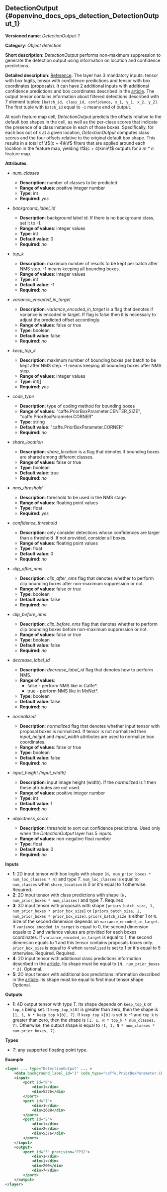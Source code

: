 ## DetectionOutput <a name="DetectionOutput"></a> {#openvino_docs_ops_detection_DetectionOutput_1}

**Versioned name**: *DetectionOutput-1*

**Category**: *Object detection*

**Short description**: *DetectionOutput* performs non-maximum suppression to generate the detection output using information on location and confidence predictions.

**Detailed description**: [Reference](https://arxiv.org/pdf/1512.02325.pdf). The layer has 3 mandatory inputs: tensor with box logits, tensor with confidence predictions and tensor with box coordinates (proposals). It can have 2 additional inputs with additional confidence predictions and box coordinates described in the [article](https://arxiv.org/pdf/1711.06897.pdf). The output tensor contains information about filtered detections described with 7 element tuples: `[batch_id, class_id, confidence, x_1, y_1, x_2, y_2]`. The first tuple with `batch_id` equal to `-1` means end of output.

At each feature map cell, *DetectionOutput* predicts the offsets relative to the default box shapes in the cell, as well as the per-class scores that indicate the presence of a class instance in each of those boxes. Specifically, for each box out of k at a given location, *DetectionOutput* computes class scores and the four offsets relative to the original default box shape. This results in a total of \f$(c + 4)k\f$ filters that are applied around each location in the feature map, yielding \f$(c + 4)kmn\f$ outputs for a *m \* n* feature map.

**Attributes**:

* *num_classes*

  * **Description**: number of classes to be predicted
  * **Range of values**: positive integer number
  * **Type**: int
  * **Required**: *yes*

* *background_label_id*

  * **Description**: background label id. If there is no background class, set it to -1.
  * **Range of values**: integer values
  * **Type**: int
  * **Default value**: 0
  * **Required**: *no*

* *top_k*

  * **Description**: maximum number of results to be kept per batch after NMS step. -1 means keeping all bounding boxes.
  * **Range of values**: integer values
  * **Type**: int
  * **Default value**: -1
  * **Required**: *no*

* *variance_encoded_in_target*

  * **Description**: *variance_encoded_in_target* is a flag that denotes if variance is encoded in target. If flag is false then it is necessary to adjust the predicted offset accordingly.
  * **Range of values**: false or true
  * **Type**: boolean
  * **Default value**: false
  * **Required**: *no*

* *keep_top_k*

  * **Description**: maximum number of bounding boxes per batch to be kept after NMS step. -1 means keeping all bounding boxes after NMS step.
  * **Range of values**: integer values
  * **Type**: int[]
  * **Required**: *yes*

* *code_type*

  * **Description**: type of coding method for bounding boxes
  * **Range of values**: "caffe.PriorBoxParameter.CENTER_SIZE", "caffe.PriorBoxParameter.CORNER"
  * **Type**: string
  * **Default value**: "caffe.PriorBoxParameter.CORNER"
  * **Required**: *no*

* *share_location*

  * **Description**: *share_location* is a flag that denotes if bounding boxes are shared among different classes.
  * **Range of values**: false or true
  * **Type**: boolean
  * **Default value**: true
  * **Required**: *no*

* *nms_threshold*

  * **Description**: threshold to be used in the NMS stage
  * **Range of values**: floating point values
  * **Type**: float
  * **Required**: *yes*

* *confidence_threshold*

  * **Description**: only consider detections whose confidences are larger than a threshold. If not provided, consider all boxes.
  * **Range of values**: floating point values
  * **Type**: float
  * **Default value**: 0
  * **Required**: *no*

* *clip_after_nms*

  * **Description**: *clip_after_nms* flag that denotes whether to perform clip bounding boxes after non-maximum suppression or not.
  * **Range of values**: false or true
  * **Type**: boolean
  * **Default value**: false
  * **Required**: *no*

* *clip_before_nms*

  * **Description**: *clip_before_nms* flag that denotes whether to perform clip bounding boxes before non-maximum suppression or not.
  * **Range of values**: false or true
  * **Type**: boolean
  * **Default value**: false
  * **Required**: *no*

* *decrease_label_id*

  * **Description**: *decrease_label_id* flag that denotes how to perform NMS.
  * **Range of values**:
    * false - perform NMS like in Caffe\*.
    * true - perform NMS like in MxNet\*.
  * **Type**: boolean
  * **Default value**: false
  * **Required**: *no*

* *normalized*

  * **Description**: *normalized* flag that denotes whether input tensor with proposal boxes is normalized. If tensor is not normalized then *input_height* and *input_width* attributes are used to normalize box coordinates.
  * **Range of values**: false or true
  * **Type**: boolean
  * **Default value**: false
  * **Required**: *no*

* *input_height (input_width)*

  * **Description**: input image height (width). If the *normalized* is 1 then these attributes are not used.
  * **Range of values**: positive integer number
  * **Type**: int
  * **Default value**: 1
  * **Required**: *no*

* *objectness_score*

  * **Description**: threshold to sort out confidence predictions. Used only when the *DetectionOutput* layer has 5 inputs.
  * **Range of values**: non-negative float number
  * **Type**: float
  * **Default value**: 0
  * **Required**: *no*

**Inputs**

* **1**: 2D input tensor with box logits with shape `[N, num_prior_boxes * num_loc_classes * 4]` and type *T*. `num_loc_classes` is equal to `num_classes` when `share_location` is 0 or it's equal to 1 otherwise. Required.
* **2**: 2D input tensor with class predictions with shape `[N, num_prior_boxes * num_classes]` and type *T*. Required.
* **3**: 3D input tensor with proposals with shape `[priors_batch_size, 1, num_prior_boxes * prior_box_size]` or `[priors_batch_size, 2, num_prior_boxes * prior_box_size]`. `priors_batch_size` is either 1 or `N`. Size of the second dimension depends on `variance_encoded_in_target`. If `variance_encoded_in_target` is equal to 0, the second dimension equals to 2 and variance values are provided for each boxes coordinates. If `variance_encoded_in_target` is equal to 1, the second dimension equals to 1 and this tensor contains proposals boxes only. `prior_box_size` is equal to 4 when `normalized` is set to 1 or it's equal to 5 otherwise. Required.
 Required.
* **4**: 2D input tensor with additional class predictions information described in the [article](https://arxiv.org/pdf/1711.06897.pdf). Its shape must be equal to `[N, num_prior_boxes * 2]`. Optional.
* **5**: 2D input tensor with additional box predictions information described in the [article](https://arxiv.org/pdf/1711.06897.pdf). Its shape must be equal to first input tensor shape. Optional.

**Outputs**

* **1**: 4D output tensor with type *T*. Its shape depends on `keep_top_k` or `top_k` being set. It `keep_top_k[0]` is greater than zero, then the shape is `[1, 1, N * keep_top_k[0], 7]`. If `keep_top_k[0]` is set to -1 and `top_k` is greater than zero, then the shape is `[1, 1, N * top_k * num_classes, 7]`. Otherwise, the output shape is equal to `[1, 1, N * num_classes * num_prior_boxes, 7]`.

**Types**

* *T*: any supported floating point type.


**Example**

```xml
<layer ... type="DetectionOutput" ... >
    <data background_label_id="1" code_type="caffe.PriorBoxParameter.CENTER_SIZE" confidence_threshold="0.019999999552965164" input_height="1" input_width="1" keep_top_k="200" nms_threshold="0.44999998807907104" normalized="true" num_classes="2" share_location="true" top_k="200" variance_encoded_in_target="false" clip_after_nms="false" clip_before_nms="false" objectness_score="0" decrease_label_id="false"/>
    <input>
        <port id="0">
            <dim>1</dim>
            <dim>5376</dim>
        </port>
        <port id="1">
            <dim>1</dim>
            <dim>2688</dim>
        </port>
        <port id="2">
            <dim>1</dim>
            <dim>2</dim>
            <dim>5376</dim>
        </port>
    </input>
    <output>
        <port id="3" precision="FP32">
            <dim>1</dim>
            <dim>1</dim>
            <dim>200</dim>
            <dim>7</dim>
        </port>
    </output>
</layer>
```
